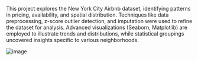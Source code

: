 This project explores the New York City Airbnb dataset, identifying patterns in pricing, availability, and spatial distribution. Techniques like data preprocessing, z-score outlier detection, and imputation were used to refine the dataset for analysis. Advanced visualizations (Seaborn, Matplotlib) are employed to illustrate trends and distributions, while statistical groupings uncovered insights specific to various neighborhoods.

![image](https://github.com/user-attachments/assets/aa54f2ae-2b4e-4e0c-8ee8-0562b52810ff)
